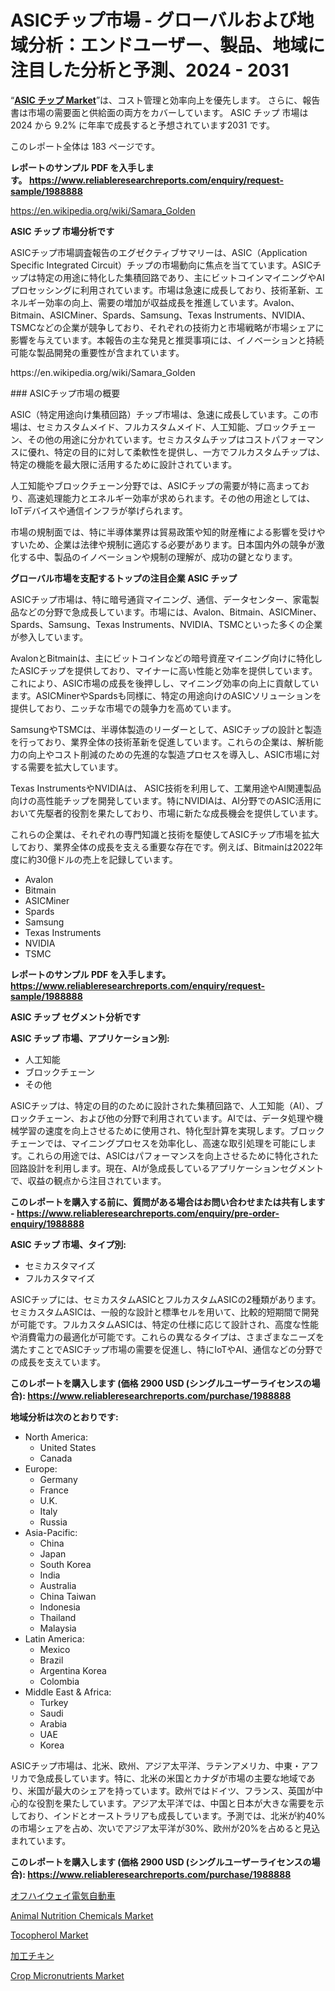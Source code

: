 <p><h1>ASICチップ市場 - グローバルおよび地域分析：エンドユーザー、製品、地域に注目した分析と予測、2024 - 2031</h1></p><p>&ldquo;<strong><a href="https://www.reliableresearchreports.com/asic-chip-r1988888">ASIC チップ Market</a></strong>&rdquo;は、コスト管理と効率向上を優先します。 さらに、報告書は市場の需要面と供給面の両方をカバーしています。 ASIC チップ 市場は 2024 から 9.2% に年率で成長すると予想されています2031 です。</p>
<p>このレポート全体は 183 ページです。</p>
<p><strong>レポートのサンプル PDF を入手します。&nbsp;<a href="https://www.reliableresearchreports.com/enquiry/request-sample/1988888">https://www.reliableresearchreports.com/enquiry/request-sample/1988888</a></strong></p>
<p><a href="https://en.wikipedia.org/wiki/Samara_Golden">https://en.wikipedia.org/wiki/Samara_Golden</a></p>
<p><strong>ASIC チップ 市場分析です</strong></p>
<p><p>ASICチップ市場調査報告のエグゼクティブサマリーは、ASIC（Application Specific Integrated Circuit）チップの市場動向に焦点を当てています。ASICチップは特定の用途に特化した集積回路であり、主にビットコインマイニングやAIプロセッシングに利用されています。市場は急速に成長しており、技術革新、エネルギー効率の向上、需要の増加が収益成長を推進しています。Avalon、Bitmain、ASICMiner、Spards、Samsung、Texas Instruments、NVIDIA、TSMCなどの企業が競争しており、それぞれの技術力と市場戦略が市場シェアに影響を与えています。本報告の主な発見と推奨事項には、イノベーションと持続可能な製品開発の重要性が含まれています。</p></p>
<p>https://en.wikipedia.org/wiki/Samara_Golden</p>
<p><p>### ASICチップ市場の概要</p><p>ASIC（特定用途向け集積回路）チップ市場は、急速に成長しています。この市場は、セミカスタムメイド、フルカスタムメイド、人工知能、ブロックチェーン、その他の用途に分かれています。セミカスタムチップはコストパフォーマンスに優れ、特定の目的に対して柔軟性を提供し、一方でフルカスタムチップは、特定の機能を最大限に活用するために設計されています。</p><p>人工知能やブロックチェーン分野では、ASICチップの需要が特に高まっており、高速処理能力とエネルギー効率が求められます。その他の用途としては、IoTデバイスや通信インフラが挙げられます。</p><p>市場の規制面では、特に半導体業界は貿易政策や知的財産権による影響を受けやすいため、企業は法律や規制に適応する必要があります。日本国内外の競争が激化する中、製品のイノベーションや規制の理解が、成功の鍵となります。</p></p>
<p><strong>グローバル市場を支配するトップの注目企業 ASIC チップ</strong></p>
<p><p>ASICチップ市場は、特に暗号通貨マイニング、通信、データセンター、家電製品などの分野で急成長しています。市場には、Avalon、Bitmain、ASICMiner、Spards、Samsung、Texas Instruments、NVIDIA、TSMCといった多くの企業が参入しています。</p><p>AvalonとBitmainは、主にビットコインなどの暗号資産マイニング向けに特化したASICチップを提供しており、マイナーに高い性能と効率を提供しています。これにより、ASIC市場の成長を後押しし、マイニング効率の向上に貢献しています。ASICMinerやSpardsも同様に、特定の用途向けのASICソリューションを提供しており、ニッチな市場での競争力を高めています。</p><p>SamsungやTSMCは、半導体製造のリーダーとして、ASICチップの設計と製造を行っており、業界全体の技術革新を促進しています。これらの企業は、解析能力の向上やコスト削減のための先進的な製造プロセスを導入し、ASIC市場に対する需要を拡大しています。</p><p>Texas InstrumentsやNVIDIAは、 ASIC技術を利用して、工業用途やAI関連製品向けの高性能チップを開発しています。特にNVIDIAは、AI分野でのASIC活用において先駆者的役割を果たしており、市場に新たな成長機会を提供しています。</p><p>これらの企業は、それぞれの専門知識と技術を駆使してASICチップ市場を拡大しており、業界全体の成長を支える重要な存在です。例えば、Bitmainは2022年度に約30億ドルの売上を記録しています。</p></p>
<p><ul><li>Avalon</li><li>Bitmain</li><li>ASICMiner</li><li>Spards</li><li>Samsung</li><li>Texas Instruments</li><li>NVIDIA</li><li>TSMC</li></ul></p>
<p><strong>レポートのサンプル PDF を入手します。 <a href="https://www.reliableresearchreports.com/enquiry/request-sample/1988888">https://www.reliableresearchreports.com/enquiry/request-sample/1988888</a></strong></p>
<p><strong>ASIC チップ セグメント分析です</strong></p>
<p><strong>ASIC チップ 市場、アプリケーション別:</strong></p>
<p><ul><li>人工知能</li><li>ブロックチェーン</li><li>その他</li></ul></p>
<p><p>ASICチップは、特定の目的のために設計された集積回路で、人工知能（AI）、ブロックチェーン、および他の分野で利用されています。AIでは、データ処理や機械学習の速度を向上させるために使用され、特化型計算を実現します。ブロックチェーンでは、マイニングプロセスを効率化し、高速な取引処理を可能にします。これらの用途では、ASICはパフォーマンスを向上させるために特化された回路設計を利用します。現在、AIが急成長しているアプリケーションセグメントで、収益の観点から注目されています。</p></p>
<p><strong>このレポートを購入する前に、質問がある場合はお問い合わせまたは共有します - <a href="https://www.reliableresearchreports.com/enquiry/pre-order-enquiry/1988888">https://www.reliableresearchreports.com/enquiry/pre-order-enquiry/1988888</a></strong></p>
<p><strong>ASIC チップ 市場、タイプ別:</strong></p>
<p><ul><li>セミカスタマイズ</li><li>フルカスタマイズ</li></ul></p>
<p><p>ASICチップには、セミカスタムASICとフルカスタムASICの2種類があります。セミカスタムASICは、一般的な設計と標準セルを用いて、比較的短期間で開発が可能です。フルカスタムASICは、特定の仕様に応じて設計され、高度な性能や消費電力の最適化が可能です。これらの異なるタイプは、さまざまなニーズを満たすことでASICチップ市場の需要を促進し、特にIoTやAI、通信などの分野での成長を支えています。</p></p>
<p><strong>このレポートを購入します (価格 2900 USD (シングルユーザーライセンスの場合): <a href="https://www.reliableresearchreports.com/purchase/1988888">https://www.reliableresearchreports.com/purchase/1988888</a></strong></p>
<p><strong>地域分析は次のとおりです:</strong></p>
<p><ul>
    <li>
        North America:
        <ul>
            <li>United States</li>
            <li>Canada</li>
        </ul>
    </li>
    <li>
        Europe:
        <ul>
            <li>Germany</li>
            <li>France</li>
            <li>U.K.</li>
            <li>Italy</li>
            <li>Russia</li>
        </ul>
    </li>
    <li>
        Asia-Pacific:
        <ul>
            <li>China</li>
            <li>Japan</li>
            <li>South Korea</li>
            <li>India</li>
            <li>Australia</li>
            <li>China Taiwan</li>
            <li>Indonesia</li>
            <li>Thailand</li>
            <li>Malaysia</li>
        </ul>
    </li>
    <li>
        Latin America:
        <ul>
            <li>Mexico</li>
            <li>Brazil</li>
            <li>Argentina Korea</li>
            <li>Colombia</li>
        </ul>
    </li>
    <li>
        Middle East & Africa:
        <ul>
            <li>Turkey</li>
            <li>Saudi</li>
            <li>Arabia</li>
            <li>UAE</li>
            <li>Korea</li>
        </ul>
    </li>
    </ul></p>
<p><p>ASICチップ市場は、北米、欧州、アジア太平洋、ラテンアメリカ、中東・アフリカで急成長しています。特に、北米の米国とカナダが市場の主要な地域であり、米国が最大のシェアを持っています。欧州ではドイツ、フランス、英国が中心的な役割を果たしています。アジア太平洋では、中国と日本が大きな需要を示しており、インドとオーストラリアも成長しています。予測では、北米が約40%の市場シェアを占め、次いでアジア太平洋が30%、欧州が20%を占めると見込まれています。</p></p>
<p><strong>このレポートを購入します (価格 2900 USD (シングルユーザーライセンスの場合): <a href="https://www.reliableresearchreports.com/purchase/1988888">https://www.reliableresearchreports.com/purchase/1988888</a></strong></p>
<p><p><a href="https://medium.com/@winonawolff1921/off-highway-electric-vehicle-market-%E3%81%AF-%E3%82%B3%E3%82%B9%E3%83%88%E7%AE%A1%E7%90%86%E3%81%A8%E5%8A%B9%E7%8E%87%E5%90%91%E4%B8%8A%E3%82%92%E5%84%AA%E5%85%88%E3%81%97%E3%81%BE%E3%81%99-%E3%81%95%E3%82%89%E3%81%AB-%E5%A0%B1%E5%91%8A%E6%9B%B8%E3%81%AF%E5%B8%82%E5%A0%B4%E3%81%AE%E9%9C%80%E8%A6%81%E9%9D%A2%E3%81%A8%E4%BE%9B%E7%B5%A6%E9%9D%A2%E3%81%AE%E4%B8%A1%E6%96%B9%E3%82%92%E3%82%AB%E3%83%90%E3%83%BC%E3%81%97%E3%81%A6%E3%81%84%E3%81%BE%E3%81%99-a55562437e38">オフハイウェイ電気自動車</a></p><p><a href="https://www.linkedin.com/pulse/emerging-animal-nutrition-chemicals-market-opportunities-analysis-investors-ujdme?trackingId=gs6vGhM7Tde7A7pPbPlbRQ%3D%3D">Animal Nutrition Chemicals Market</a></p><p><a href="https://medium.com/@qutalagahv/how-regional-markets-are-adapting-to-tocopherol-market-innovations-e6c4b9df9e25">Tocopherol Market</a></p><p><a href="https://github.com/mohamedbakry57/Market-Research-Report-List-6/blob/main/130271611697.md">加工チキン</a></p><p><a href="https://www.linkedin.com/pulse/global-crop-micronutrients-market-size-share-analysis-product-r59ge?trackingId=sbzImDZJQOKJwAjsTqtKjg%3D%3D">Crop Micronutrients Market</a></p></p>